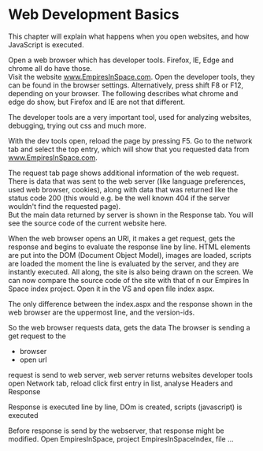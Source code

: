 # Web Development Basics

This chapter will explain what happens when you open websites, and how JavaScript is executed.  

Open a web browser which has developer tools. Firefox, IE, Edge and chrome all do have those.  
Visit the website www.EmpiresInSpace.com.  Open the developer tools, they can be found in the browser settings. Alternatively, press shift F8 or F12, depending on your browser. The following describes what chrome and edge do show, but Firefox and IE are not that different.  

The developer tools are a very important tool, used for analyzing websites, debugging, trying out css and much more.  

With the dev tools open, reload the page by pressing F5. Go to the network tab and select the top entry, which will show that you requested data from www.EmpiresInSpace.com.  

The request tab page shows additional information of the web request. There is data that was sent to the web server (like language preferences, used web browser, cookies), along with data that was returned like the status code 200 (this would e.g. be the well known 404 if the server wouldn't find the requested page).  
But the main data returned by server is shown in the Response tab. You will see the source code of the current website here.  

When the web browser opens an URl, it makes a get request, gets the response and begins to evaluate the response line by line. HTML elements are put into the DOM (Document Object Model), images are loaded, scripts are loaded the moment the line is evaluated by the server, and they are instantly executed. All along, the site is also being drawn on the screen.
We can now compare the source code of the site with that of n our Empires In Space index project. Open it in the VS and open file index aspx.  

The only difference between the index.aspx and the response shown in the web browser are the uppermost line, and the version-ids.
 



So the web browser requests data, gets the data
The browser is sending a get request to the 
- browser
- open url

request is send to web server, web server returns websites
developer tools
open Network tab, reload
click first entry in list, analyse Headers and Response

Response is executed line by line, DOm is created, scripts (javascript) is executed


Before response is send by the webserver, that response might be modified.
Open EmpiresInSpace, project EmpiresInSpaceIndex, file ...






